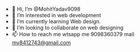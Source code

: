- 👋 Hi, I’m @MohitYadav9098
- 👀 I’m interested in web development
- 🌱 I’m currently learning Web design.
- 💞️ I’m looking to collaborate on web designing 
- 📫 How to reach me wtsapp me 9098360379 mail my8412743@gmail.com

<!---
MohitYadav9098/MohitYadav9098 is a ✨ special ✨ repository because its `README.md` (this file) appears on your GitHub profile.
You can click the Preview link to take a look at your changes.
--->
